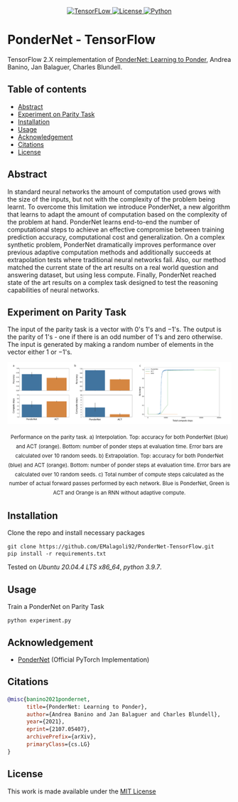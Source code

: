<div align="center">

  <a href="https://www.tensorflow.org">![TensorFLow](https://img.shields.io/badge/TensorFlow-2.X-orange?style=for-the-badge) 
  <a href="https://github.com/EMalagoli92/PonderNet-TensorFlow/blob/main/LICENSE">![License](https://img.shields.io/github/license/EMalagoli92/PonderNet-TensorFlow?style=for-the-badge) 
  <a href="https://www.python.org">![Python](https://img.shields.io/badge/python-%3E%3D%203.9-blue?style=for-the-badge)</a>  
  
</div>

# PonderNet - TensorFlow

TensorFlow 2.X reimplementation of [PonderNet: Learning to Ponder](https://arxiv.org/abs/2107.05407), Andrea Banino, Jan Balaguer, Charles Blundell.

## Table of contents
- [Abstract](#abstract)
- [Experiment on Parity Task](#paritytask)    
- [Installation](#installation)
- [Usage](#usage)    
- [Acknowledgement](#acknowledgement)    
- [Citations](#citations)
- [License](#license)    
    
<div id="abstract"/>

## Abstract
In standard neural networks the amount of computation used grows with the size of the inputs, but not with the complexity of the problem being learnt. To overcome this limitation we introduce PonderNet, a new algorithm that learns to adapt the amount of computation based on the complexity of the problem at hand. PonderNet learns end-to-end the number of computational steps to achieve an effective compromise between training prediction accuracy, computational cost and generalization. On a complex synthetic problem, PonderNet dramatically improves performance over previous adaptive computation methods and additionally succeeds at extrapolation tests where traditional neural networks fail. Also, our method matched the current state of the art results on a real world question and answering dataset, but using less compute. Finally, PonderNet reached state of the art results on a complex task designed to test the reasoning capabilities of neural networks.

<div id="paritytask"/>
    
## Experiment  on Parity Task
The input of the parity task is a vector with 0's 1's and −1's. The output is the parity of 1's - one if there is an odd number of 1's and zero otherwise. The input is generated by making a random number of elements in the vector either 1 or −1's.

![Alt text](https://raw.githubusercontent.com/EMalagoli92/PonderNet-TensorFlow/main/assets/images/parity_task.png)    
<p align = "center"><sub>Performance on the parity task. a) Interpolation. Top: accuracy for both PonderNet (blue) and ACT (orange). Bottom: number of ponder steps at evaluation time. Error bars are calculated over 10 random seeds. b) Extrapolation. Top: accuracy for both PonderNet (blue) and ACT (orange). Bottom: number of ponder steps at evaluation time. Error bars are calculated over 10 random seeds. c) Total number of compute steps calculated as the number of actual forward passes performed by each network. Blue is PonderNet, Green is ACT and Orange is an RNN without adaptive compute.<sub></sub></p>    
    
<div id="installation"/>
    
## Installation
Clone the repo and install necessary packages 
```
git clone https://github.com/EMalagoli92/PonderNet-TensorFlow.git
pip install -r requirements.txt
```
Tested on *Ubuntu 20.04.4 LTS x86_64*, *python 3.9.7*.    
    
<div id="usage"/>
    
## Usage
Train a PonderNet on Parity Task
```
python experiment.py    
```
  



<div id="acknowledgement"/>

## Acknowledgement
- [PonderNet](https://nn.labml.ai/adaptive_computation/ponder_net/index.html) (Official PyTorch Implementation)
    

<div id="citations"/>
    
## Citations
```bibtex
@misc{banino2021pondernet,
      title={PonderNet: Learning to Ponder}, 
      author={Andrea Banino and Jan Balaguer and Charles Blundell},
      year={2021},
      eprint={2107.05407},
      archivePrefix={arXiv},
      primaryClass={cs.LG}
}
```


<div id="license"/>

## License
This work is made available under the [MIT License](https://github.com/EMalagoli92/PonderNet-TensorFlow/blob/main/LICENSE)
